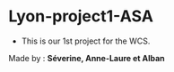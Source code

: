 # Lyon-project1-ASA

 - This is our 1st project for the WCS. 
 
 
Made by : **Séverine, Anne-Laure et Alban**
